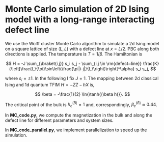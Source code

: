 # Monte Carlo simulation of 2D Ising model with a long-range interacting defect line

We use the Wolff cluster Monte Carlo algorithm to simulate a 2d Ising model on a square lattice of size $(L, L)$ with a defect line at $x = L/2$. PBC along both directions is applied. The temperature is $T = 1/\beta$. The Hamiltonian is 

$$ H = -J \sum_{\braket{i,j}} s_i s_j - \sum_{i,j \in \rm{defect~line}} \frac{K}{\left[\frac{L}{\pi}\sin\left(\frac{\pi|i-j|}{L}\right)\right]^\alpha} s_i s_j, $$ 

where $s_i = \pm 1$.
In the following I fix $J=1$. The mapping between 2d classical Ising and 1d quantum TFIM $H = -ZZ - h X$ is,

$$ \beta = -\frac{1}{2} \ln{\tanh{(\beta h)}}. $$

The critical point of the bulk is $h^{(B)}_c=1$ and, correspondingly, $\beta^{(B)}_c \approx 0.44$.

In **MC_code.py**, we compute the magnetization in the bulk and along the defect line for different parameters and system sizes.

In **MC_code_parallel.py**, we implement parallelization to speed up the simulation.
